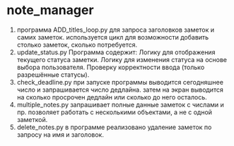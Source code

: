 # note_manager

1. программа ADD_titles_loop.py для запроса заголовков заметок и
   самих заметок. используется цикл для возможности добавить столько заметок,
   сколько потребуется.
2. update_status.py Программа содержит:
   Логику для отображения текущего статуса заметки.
   Логику для изменения статуса на основе выбора пользователя.
   Проверку корректности ввода (только разрешённые статусы).
3. check_deadline.py при запуске программы выводится сегодняшнее число
   и запрашивается число дедлайна. затем на экран выводится на сколько
   просрочен дедлайн или сколько до него осталось.
4. multiple_notes.py запрашивает полные данные заметок с числами и пр.
   позволяет работать с несколькими объектами, а не с одной заметкой.
5. delete_notes.py в программе реализовано удаление заметок по запросу
   на имя и заголовок. 
